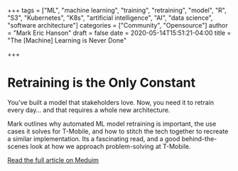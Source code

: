 
+++
tags = ["ML", "machine learning", "training", "retraining", "model", "R", "S3", "Kubernetes", "K8s", "artificial intelligence", "AI", "data science", "software architecture"]
categories = ["Community", "Opensource"]
author = "Mark Eric Hanson"
draft = false
date =  2020-05-14T15:51:21-04:00
title = "The [Machine] Learning is Never Done"

+++

# Retraining is the Only Constant

You’ve built a model that stakeholders love.
Now, you need it to retrain every day… and that
requires a whole new architecture.

Mark outlines why automated ML model retraining is important,
the use cases it solves for T-Mobile, and how to stitch the tech together
to recreate a similar implementation. Its a fascinating read, and a good
behind-the-scenes look at how we approach problem-solving at T-Mobile.

[Read the full article on Meduim](https://medium.com/tmobile-tech/retraining-is-the-only-constant-or-the-machine-learning-is-never-done-28e386cf763d)
